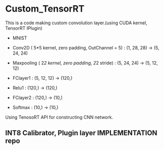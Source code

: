 # Custom_TensorRT

This is a code making custom convolution layer.(using CUDA kernel, TensorRT IPlugin)

- MNIST

- Conv2D ( 5*5 kernel, zero padding, OutChannel = 5) : (1, 28, 28) -> (5, 24, 24)
- Maxpooling ( 2*2 kernel, zero padding, 2*2 stride) : (5, 24, 24) -> (5, 12, 12)
- FClayer1 : (5, 12, 12) -> (120,)
- Relu1 : (120,) -> (120,)
- FClayer2 : (120,) -> (10,)
- Softmax : (10,) -> (10,)

Using TenosoRT API for constructing CNN network.

## INT8 Calibrator, Plugin layer IMPLEMENTATION repo
